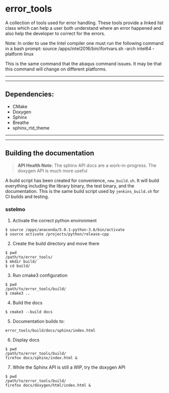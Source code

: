 # error\_tools

A collection of tools used for error handling. These tools provide a linked 
list class which can help a user both understand where an error happened 
and also help the developer to correct for the errors.

Note: In order to use the Intel compiler one must run the following command in a
bash prompt: source /apps/intel2016/bin/ifortvars.sh -arch intel64 -platform
linux

This is the same command that the abaqus command issues. It may be that 
this command will change on different platforms.

---

---

## Dependencies: 

* CMake
* Doxygen
* Sphinx
* Breathe
* sphinx\_rtd\_theme

---

---

## Building the documentation

> **API Health Note**: The sphinx API docs are a work-in-progress. The doxygen
> API is much more useful

A build script has been created for convenience, ``new_build.sh``. It will build
everything including the library binary, the test binary, and the documentation.
This is the same build script used by ``jenkins_build.sh`` for CI builds and
testing.

### sstelmo

1) Activate the correct python environment

```
$ source /apps/anaconda/5.0.1-python-3.6/bin/activate
$ source activate /projects/python/release-cpp
```

2) Create the build directory and move there

```
$ pwd
/path/to/error_tools/
$ mkdir build/
$ cd build/
```

3) Run cmake3 configuration

```
$ pwd
/path/to/error_tools/build/
$ cmake3 ..
```

4) Build the docs

```
$ cmake3 --build docs
```

5) Documentation builds to: 

```
error_tools/build/docs/sphinx/index.html
```

6) Display docs

```
$ pwd
/path/to/error_tools/build/
firefox docs/sphinx/index.html &
```

7) While the Sphinx API is still a WIP, try the doxygen API


```
$ pwd
/path/to/error_tools/build/
firefox docs/doxygen/html/index.html &
```
